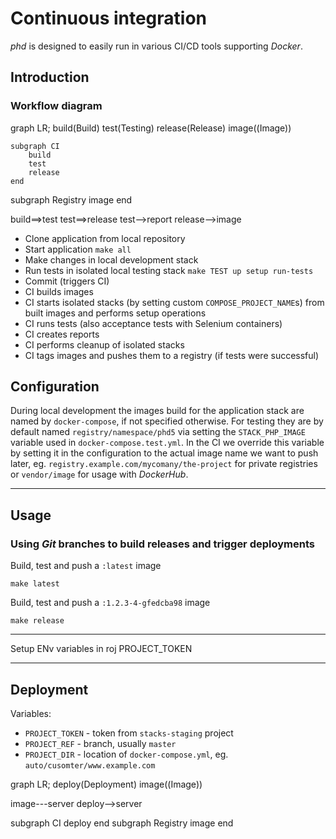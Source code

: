 Continuous integration
======================

*phd* is designed to easily run in various CI/CD tools supporting *Docker*.


## Introduction

### Workflow diagram

<div class="mermaid">

graph LR;
    build(Build)
    test(Testing)
    release(Release)
    image((Image))

    subgraph CI
        build
        test
        release
    end
    
subgraph Registry
image
end

build==>test
test==>release
test-->report
release-->image

</div>

- Clone application from local repository
- Start application `make all`
- Make changes in local development stack
- Run tests in isolated local testing stack `make TEST up setup run-tests`
- Commit (triggers CI)
- CI builds images
- CI starts isolated stacks (by setting custom `COMPOSE_PROJECT_NAME`s) from built images and performs setup operations
- CI runs tests (also acceptance tests with Selenium containers)
- CI creates reports
- CI performs cleanup of isolated stacks
- CI tags images and pushes them to a registry (if tests were successful)



## Configuration

During local development the images build for the application stack are named by `docker-compose`, if not specified otherwise. For testing they are by default named `registry/namespace/phd5` via setting the `STACK_PHP_IMAGE` variable used in `docker-compose.test.yml`.
In the CI we override this variable by setting it in the configuration to the actual image name we want to push later, eg. `registry.example.com/mycomany/the-project` for private registries or `vendor/image` for usage with *DockerHub*. 

---


## Usage

### Using *Git* branches to build releases and trigger deployments

Build, test and push a `:latest` image

```
make latest
```

Build, test and push a `:1.2.3-4-gfedcba98` image

```
make release
```

---

Setup ENv variables in roj PROJECT_TOKEN



----


## Deployment

Variables:

-	`PROJECT_TOKEN` - token from `stacks-staging` project
-	`PROJECT_REF` - branch, usually `master`
-	`PROJECT_DIR` - location of `docker-compose.yml`, eg. `auto/cusomter/www.example.com`


<div class="mermaid">

graph LR;
 deploy(Deployment)
 image((Image))

 image---server
 deploy-->server

subgraph CI
 deploy
end
subgraph Registry
 image
end

</div>

